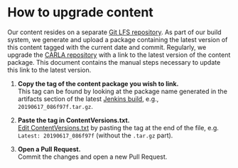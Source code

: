 # How to upgrade content

Our content resides on a separate [Git LFS repository][contentrepolink]. As part
of our build system, we generate and upload a package containing the latest
version of this content tagged with the current date and commit. Regularly, we
upgrade the [CARLA repository][carlarepolink] with a link to the latest version
of the content package. This document contains the manual steps necessary to
update this link to the latest version.

1. **Copy the tag of the content package you wish to link.**<br>
   This tag can be found by looking at the package name generated in the
   artifacts section of the latest [Jenkins build][jenkinslink], e.g.,
   `20190617_086f97f.tar.gz`.

2. **Paste the tag in ContentVersions.txt.**<br>
   [Edit ContentVersions.txt][cvlink] by pasting the tag at the end of the file,
   e.g. `Latest: 20190617_086f97f` (without the `.tar.gz` part).

3. **Open a Pull Request.**<br>
   Commit the changes and open a new Pull Request.

[contentrepolink]: https://bitbucket.org/carla-simulator/carla-content
[carlarepolink]: https://github.com/carla-simulator/carla
[jenkinslink]: http://158.109.9.218:8080/blue/organizations/jenkins/carla-content/activity
[cvlink]: https://github.com/carla-simulator/carla/edit/master/Util/ContentVersions.txt
